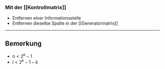 ### Mit der [[Kontrollmatrix]]
-  Entfernen einer Informationsstelle
-  Entfernen dieselbe Spalte in der [[Generatormatrix]]

---
## Bemerkung
- $n<2^{k}-1$
- $l<2^{k}-1-k$